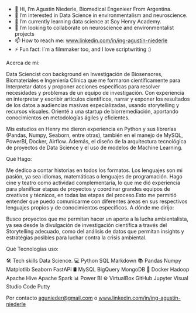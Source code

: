 - 👋 Hi, I’m Agustin Niederle, Biomedical Engenieer From Argentina.
- 👀 I’m interested in Data Science in environmentalism and neuroscience.
- 🌱 I’m currently learning data science at Soy Henry Academy.
- 💞️ I’m looking to collaborate on neuroscience and environmentalist projects
- 📫 How to reach me: www.linkedin.com/in/ing-agustín-niederle
- ⚡ Fun fact: I`m a filmmaker too, and I love scriptwriting :)


Acerca de mí:

Data Sciencist con background en Investigación de Biosensores, Biomateriales e Ingeniería Clínica que me formaron científicamente para Interpretar datos y proponer acciones específicas para resolver necesidades y problemas de un equipo de investigación. Con experiencia en interpretar y escribir artículos científicos, narrar y exponer los resultados de los datos a audiencias masivas especializadas, usando storytelling y recursos visuales. Orienté a una startup de biorremediación, aportando conocimientos en metodologías ágiles y eficientes. 

Mis estudios en Henry me dieron experiencia en Python y sus librerías (Pandas, Numpy, Seaborn, entre otras), también en el manejo de MySQL, PowerBI, Docker, Airflow. Además, el diseño de la arquitectura tecnológica de proyectos de Data Science y el uso de modelos de Machine Learning.

Qué Hago:

Me dedico a contar historias en todos los formatos. Los lenguajes son mi pasión, ya sea idiomas, matemáticas o lenguajes de programación. Hago cine y teatro como actividad complementaria, lo que me dió experiencia para planificar etapas de proyectos y coordinar grandes equipos de creativos y técnicos, en todas las etapas del proceso.Esto me permitió entender que puedo comunicarme con diferentes áreas en sus respectivos lenguajes propios y de conocimientos específicos.
A dónde me dirijo:

Busco proyectos que me permitan hacer un aporte a la lucha ambientalista, ya sea desde la divulgación de investigación científica a través del Storytelling adecuado, como del análisis de datos que permitan insights y estratégias posibles para luchar contra la crisis ambiental.

Qué Tecnologías uso:

🛠  Tech skills Data Science.
💻   Python SQL Markdown
📚   Pandas Numpy Matplotlib  Seaborn FastAPI
🛢   MySQL BigQuery MongoDB
🔧   Docker Hadoop Apache Hive Apache Spark
📊   Power BI
⚙️   VirtualBox GitHub Jupyter Visual Studio Code Putty

Por  contacto agunieder@gmail.com o www.linkedin.com/in/ing-agustín-niederle
